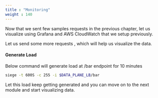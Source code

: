 ```yaml
---
title : "Monitoring"
weight : 140
---
```


Now that we sent few samples requests in the previous chapter, let us visualize using Grafana and AWS CloudWatch that we setup previously.

Let us send some more requests , which will help us visualize the data.

#### Generate Load

Below command will generate load at /bar endpoint for 10 minutes

```bash
siege -t 600S -c 255 -i $DATA_PLANE_LB/bar
```

Let this load keep getting generated and you can move on to the next module and start visualizing data.